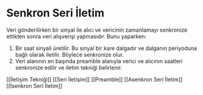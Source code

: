 # Senkron Seri İletim

Veri gönderilirken bir sinyal ile alıcı ve vericinin zamanlamayı senkronize ettikten sonra veri alışverişi yapmasıdır. Bunu yaparken:
1) Bir saat sinyali üretilir. Bu sinyal bir kare dalgadır ve dalganın periyoduna bağlı olarak iletilir. Böylece senkronize olur.
2) Veri alanının en başında preamble alanıyla verici ve alıcının saatleri senkronize edilir ve iletim tekniği belirlenir.

[[İletişim Tekniği]]
[[Seri İletişim]]
[[Preamble]]
[[Asenkron Seri İletim]]
[[İsenkron Seri İletim]]
